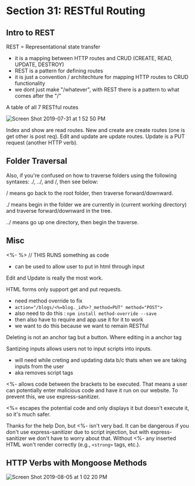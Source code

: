 # Section 31: RESTful Routing

## Intro to REST

REST = Representational state transfer

- it is a mapping between HTTP routes and CRUD (CREATE, READ, UPDATE, DESTROY)
- REST is a pattern for defining routes
- it is just a convention / architechture for mapping HTTP routes to CRUD functionality
- we dont just make "/whatever", with REST there is a pattern to what comes after the "/"

A table of all 7 RESTful routes

![Screen Shot 2019-07-31 at 1 52 50 PM](https://user-images.githubusercontent.com/42192106/62235369-cdc3af80-b39a-11e9-82e2-c072c8887754.png)

Index and show are read routes.
New and create are create routes (one is get other is post req).
Edit and update are update routes.
Update is a PUT request (another HTTP verb).

## Folder Traversal

Also, if you're confused on how to traverse folders using the following syntaxes: ./, ../, and /, then see below:

/ means go back to the root folder, then traverse forward/downward.

./ means begin in the folder we are currently in (current working directory) and traverse forward/downward in the tree.

../ means go up one directory, then begin the traverse.

## Misc

<%-  %>   // THIS RUNS something as code

- can be used to allow user to put in html through input

Edit and Update is really the most work.

HTML forms only support get and put requests.

- need method override to fix
- `action="/blogs/<%=blog._id%>?_method=PUT" method="POST">`
- also need to do this : `npm install method-override --save`
- then also have to require and app.use it for it to work
- we want to do this because we want to remain RESTful

Deleting is not an anchor tag but a button.
Where editing in a anchor tag

Santizing inputs allows users not to input scripts into inputs.

- will need while creting and updating data b/c thats when we are taking inputs from the user
- aka removes script tags

<%- allows code between the brackets to be executed. That means a user can potentially enter malicious code and have it run on our website. To prevent this, we use express-sanitizer.

<%= escapes the potential code and only displays it but doesn't execute it, so it's much safer.

Thanks for the help Don, but <%- isn't very bad. It can be dangerous if you don't use express-sanitizer due to script injection, but with express-sanitizer we don't have to worry about that. Without <%- any inserted HTML won't render correctly (e.g., `<strong>`  tags, etc.).

## HTTP Verbs with Mongoose Methods

![Screen Shot 2019-08-05 at 1 02 20 PM](https://user-images.githubusercontent.com/42192106/62481764-5d91a100-b781-11e9-9ac2-a4e905ff361a.png)
